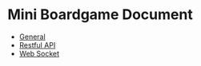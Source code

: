 #  Mini Boardgame Document

- [General](doc/general)
- [Restful API](swagger-ui.html)
- [Web Socket](doc/socket)